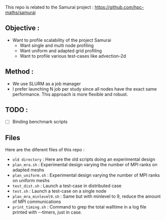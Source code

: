 
This repo is related to the Samurai project : https://github.com/hpc-maths/samurai

## Objective : 

- Want to profile scalability of the project Samurai
	-	Want single and multi node profiling
	-	Want uniform and adapted grid profiling
	-	Want to profile various test-cases like advection-2d

## Method :
- We use SLURM as a job manager
- I prefer launching N job per study since all nodes have the exact same performance. This approach is more flexible and robust. 

## TODO : 
- [ ] Binding benchmark scripts

## Files

Here are the diferent files of this repo : 

- `old directory` : Here are the old scripts doing an experimental design
- `plan_mra.sh` : Experimental design varying the number of MPI ranks on adapted meshs
- `plan_uniform.sh` : Experimental design varying the number of MPI ranks on uniform meshs
- `test_dist.sh` : Launch a test-case in distributed case
- `test.sh` : Launch a test-case on a single node
- `plan_mra_minlevel9.sh` : Same but with minlevel to 9, reduce the amount of MPI communications
- `print_timing.sh` : Command to grep the total walltime in a log file printed with --timers, just in case. 


